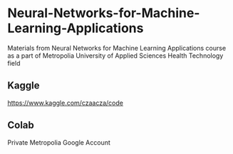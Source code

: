# Neural-Networks-for-Machine-Learning-Applications
Materials from Neural Networks for Machine Learning Applications course as a part of Metropolia University of Applied Sciences Health Technology field

## Kaggle
https://www.kaggle.com/czaacza/code

## Colab
Private Metropolia Google Account

